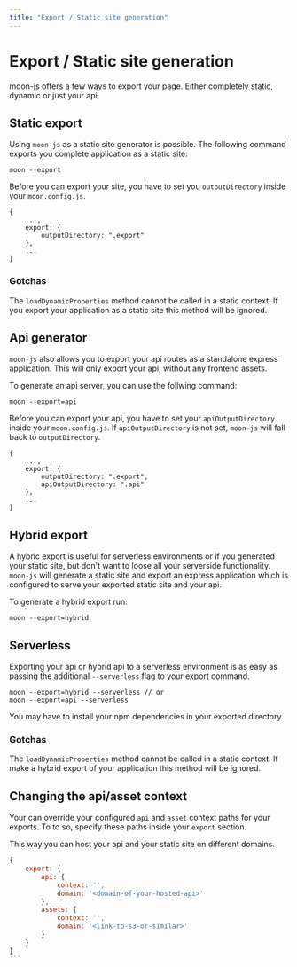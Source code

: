 ```yaml
---
title: "Export / Static site generation"
---
```

# Export / Static site generation

moon-js offers a few ways to export your page. Either completely static, dynamic or just your api.

## Static export

Using `moon-js` as a static site generator is possible.
The following command exports you complete application as a static site:
```
moon --export
```

Before you can export your site, you have to set you `outputDirectory` inside
your `moon.config.js`.

```
{
    ...,
    export: {
        outputDirectory: ".export"    
    },
    ...
}
```

### Gotchas

The `loadDynamicProperties` method cannot be called in a static context. If you export
your application as a static site this method will be ignored.


## Api generator

`moon-js` also allows you to export your api routes as a standalone express
application. This will only export your api, without any frontend assets.

To generate an api server, you can use the follwing command:

```
moon --export=api
```
Before you can export your api, you have to set your `apiOutputDirectory` inside
your `moon.config.js`. If `apiOutputDirectory` is not set, `moon-js` will fall back
to `outputDirectory`.

```
{
    ...,
    export: {
        outputDirectory: ".export",
        apiOutputDirectory: ".api"
    },
    ...
}
```

## Hybrid export

A hybric export is useful for serverless environments or if you generated
your static site, but don't want to loose all your serverside functionality.
`moon-js` will generate a static site and export an express application
which is configured to serve your exported static site and your api.


To generate a hybrid export run:

```
moon --export=hybrid
```

## Serverless

Exporting your api or hybrid api to a serverless environment is as easy as passing the
additional `--serverless` flag to your export command.

```
moon --export=hybrid --serverless // or
moon --export=api --serverless
```

You may have to install your npm dependencies in your exported directory.

### Gotchas

The `loadDynamicProperties` method cannot be called in a static context. If make a hybrid
 export of your application this method will be ignored.

## Changing the api/asset context

Your can override your configured `api` and `asset` context paths for your exports. To to so, specify these paths
inside your `export` section.

This way you can host your api and your static site on different domains.

```js
{
    export: {
        api: {
            context: '',
            domain: '<domain-of-your-hosted-api>'
        },
        assets: {
            context: '',
            domain: '<link-to-s3-or-similar>'
        }
    }
}
´``
